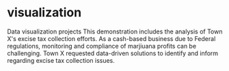 # visualization
Data visualization projects
This demonstration includes the analysis of Town X's excise tax collection efforts. 
As a cash-based business due to Federal regulations, monitoring and compliance of marjiuana profits can be challenging. 
Town X requested data-driven solutions to identify and inform regarding excise tax collection issues.
